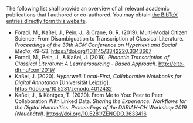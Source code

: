 The following list shall provide an overview of all relevant academic publications that I authored or co-authored. You may obtain [the BibTeX entries directly form this website](/publication.bib).

- Foradi, M., Kaßel, J., Pein, J., &amp; Crane, G. R. (2019). Multi-Modal Citizen Science: From Disambiguation to Transcription of Classical Literature. _Proceedings of the 30th ACM Conference on Hypertext and Social Media_, 49–53. https://doi.org/10.1145/3342220.3343667
- Foradi, M., Pein, J., &amp; Kaßel, J. (2019). _Phonetic Transcription of Classical Literature: A Learnersourcing - Based Approach_. http://elte-dh.hu/conf2019/
- Kaßel, J. (2020). _Hyperwell: Local-First, Collaborative Notebooks for Digital Annotation_ \[Universität Leipzig\]. https://doi.org/10.5281/zenodo.4012432
- Kaßel, J., &amp; Köntges, T. (2020). From Me to You: Peer to Peer Collaboration With Linked Data. _Sharing the Experience: Workflows for the Digital Humanities. Proceedings of the DARIAH-CH Workshop 2019 (Neuchâtel)_. https://doi.org/10.5281/ZENODO.3633416
